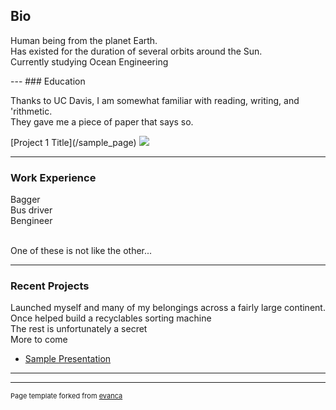 ## Bio
<p>Human being from the planet Earth.<br>
Has existed for the duration of several orbits around the Sun.<br>
Currently studying Ocean Engineering</p>
---
### Education
<p>Thanks to UC Davis, I am somewhat familiar with reading, writing, and 'rithmetic.<br>
They gave me a piece of paper that says so.</p>
[Project 1 Title](/sample_page)
<img src="images/dummy_thumbnail.jpg?raw=true"/>

---
### Work Experience
<p>Bagger<br>
Bus driver<br>
Bengineer<br><br>

One of these is not like the other...</p>

---
### Recent Projects
<p>Launched myself and many of my belongings across a fairly large continent.<br>
Once helped build a recyclables sorting machine<br>
The rest is unfortunately a secret<br>
More to come</p>

- [Sample Presentation](http://bloose.github.io/pdf/sample_presentation.pdf)

---




---
<p style="font-size:11px">Page template forked from <a href="https://github.com/evanca/quick-portfolio">evanca</a></p>
<!-- Remove above link if you don't want to attibute -->
